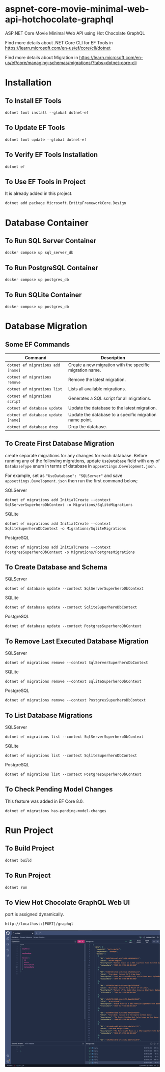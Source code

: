 # aspnet-core-movie-minimal-web-api-hotchocolate-graphql

ASP.NET Core Movie Minimal Web API using Hot Chocolate GraphQL

Find more details about .NET Core CLI for EF Tools in https://learn.microsoft.com/en-us/ef/core/cli/dotnet

Find more details about Migration in https://learn.microsoft.com/en-us/ef/core/managing-schemas/migrations/?tabs=dotnet-core-cli

# Installation

## To Install EF Tools

    dotnet tool install --global dotnet-ef

## To Update EF Tools

    dotnet tool update --global dotnet-ef

## To Verify EF Tools Installation

    dotnet ef

## To Use EF Tools in Project
It is already added in this project.

    dotnet add package Microsoft.EntityFrameworkCore.Design

# Database Container

## To Run SQL Server Container

    docker compose up sql_server_db

## To Run PostgreSQL Container

    docker compose up postgres_db

## To Run SQLite Container

    docker compose up postgres_db

# Database Migration

## Some EF Commands

| Command                            | Description                                              |
| ---------------------------------- | -------------------------------------------------------- |
| `dotnet ef migrations add [name]`  | Create a new migration with the specific migration name. |
| `dotnet ef migrations remove`      | Remove the latest migration.                             |
| `dotnet ef migrations list`        | Lists all available migrations.                          |
| `dotnet ef migrations script`      | Generates a SQL script for all migrations.               |
| `dotnet ef database update`        | Update the database to the latest migration.             |
| `dotnet ef database update [name]` | Update the database to a specific migration name point.  |
| `dotnet ef database drop`          | Drop the database.                                       |

## To Create First Database Migration
create separate migrations for any changes for each database. Before running any of the following migrations, 
update `UseDatabase` field with any of `DatabaseType` enum in terms of database in `appsettings.Development.json`.

For example, set as `"UseDatabase": "SQLServer"` and save `appsettings.Development.json` then run the first command below;

SQLServer

    dotnet ef migrations add InitialCreate --context SqlServerSuperheroDbContext -o Migrations/SqliteMigrations

SQLite

    dotnet ef migrations add InitialCreate --context SqliteSuperheroDbContext -o Migrations/SqliteMigrations

PostgreSQL

    dotnet ef migrations add InitialCreate --context PostgresSuperheroDbContext -o Migrations/PostgresMigrations

## To Create Database and Schema

SQLServer

    dotnet ef database update --context SqlServerSuperheroDbContext

SQLite

    dotnet ef database update --context SqliteSuperheroDbContext

PostgreSQL

    dotnet ef database update --context PostgresSuperheroDbContext

## To Remove Last Executed Database Migration

SQLServer

    dotnet ef migrations remove --context SqlServerSuperheroDbContext

SQLite

    dotnet ef migrations remove --context SqliteSuperheroDbContext

PostgreSQL

    dotnet ef migrations remove --context PostgresSuperheroDbContext

## To List Database Migrations

SQLServer

    dotnet ef migrations list --context SqlServerSuperheroDbContext

SQLite

    dotnet ef migrations list --context SqliteSuperheroDbContext

PostgreSQL

    dotnet ef migrations list --context PostgresSuperheroDbContext

## To Check Pending Model Changes
This feature was added in EF Core 8.0.

    dotnet ef migrations has-pending-model-changes

# Run Project

## To Build Project

    dotnet build

## To Run Project

    dotnet run

## To View Hot Chocolate GraphQL Web UI

port is assigned dynamically.

    http://localhost:[PORT]/graphql

![](./assets/image1.png)
